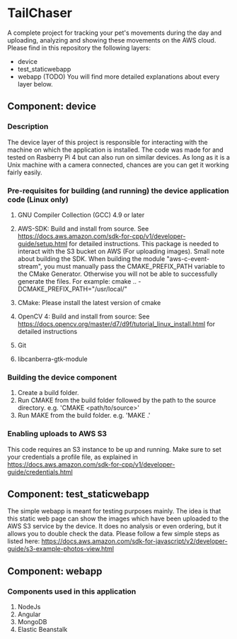 # TailChaser
A complete project for tracking your pet's movements during the day and uploading, analyzing and showing these movements on the AWS cloud. Please find in this repository the following layers:
* device
* test_staticwebapp
* webapp (TODO)
You will find more detailed explanations about every layer below.

## Component: device

### Description
The device layer of this project is responsible for interacting with the machine on which the application is installed. The code was made for and tested on Rasberry Pi 4 but can also run on similar devices. As long as it is a Unix machine with a camera connected, chances are you can get it working fairly easily.

### Pre-requisites for building (and running) the device application code (Linux only)
1. GNU Compiler Collection (GCC) 4.9 or later
2. AWS-SDK: Build and install from source. See https://docs.aws.amazon.com/sdk-for-cpp/v1/developer-guide/setup.html for detailed instructions. This package is needed to interact with the S3 bucket on AWS (For uploading images).
Small note about building the SDK. When building the module "aws-c-event-stream", you must manually pass the CMAKE_PREFIX_PATH variable to the CMake Generator. Otherwise you will not be able to successfully generate the files. For example: cmake .. -DCMAKE_PREFIX_PATH="/usr/local/"

3. CMake: Please install the latest version of cmake
4. OpenCV 4: Build and install from source: See https://docs.opencv.org/master/d7/d9f/tutorial_linux_install.html for detailed instructions
5. Git
6. libcanberra-gtk-module

### Building the device component
1. Create a build folder.
2. Run CMAKE from the build folder followed by the path to the source directory. e.g. 'CMAKE <path/to/source>'
3. Run MAKE from the build folder. e.g. 'MAKE .'

### Enabling uploads to AWS S3
This code requires an S3 instance to be up and running. Make sure to set your credentials a profile file, as
explained in https://docs.aws.amazon.com/sdk-for-cpp/v1/developer-guide/credentials.html

## Component: test_staticwebapp
The simple webapp is meant for testing purposes mainly. The idea is that this static web page can
show the images which have been uploaded to the AWS S3 service by the device. It does no analysis
or even ordering, but it allows you to double check the data. Please follow a few simple steps as
listed here: https://docs.aws.amazon.com/sdk-for-javascript/v2/developer-guide/s3-example-photos-view.html

## Component: webapp

### Components used in this application
1. NodeJs
2. Angular
3. MongoDB
4. Elastic Beanstalk
